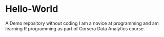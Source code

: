 # Hello-World
A Demo repository without coding
I am a novice at programming and am learning R programming as part of Corsera Data Analytics course. 
